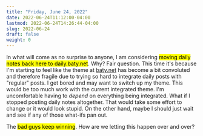 ```yaml
---
title: "Friday, June 24, 2022"
date: 2022-06-24T11:12:00-04:00
lastmod: 2022-06-24T14:26:44-04:00
slug: 2022-06-24
draft: false
weight: 0
---
```


In what will come as no surprise to anyone, I am considering <mark>moving daily notes back here to daily.baty.net</mark>. Why? Fair question. This time it's because I'm starting to feel like the theme at [baty.net](https://baty.net) has become a bit convoluted and therefore fragile due to trying so hard to integrate daily posts with "regular" posts. I get bored and may want to switch up my theme. This would be too much work with the current integrated theme. I'm uncomfortable having to _depend_ on everything being integrated. What if I stopped posting daily notes altogether. That would take some effort to change or it would look stupid. On the other hand, maybe I should just wait and see if any of those what-ifs pan out.

The <mark>bad guys keep winning</mark>. How are we letting this happen over and over?

[//]: # "Exported with love from a post written in Org mode"
[//]: # "- https://github.com/kaushalmodi/ox-hugo"
